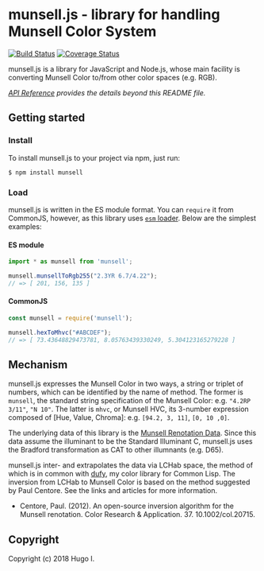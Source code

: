 # munsell.js - library for handling Munsell Color System

[![Build Status](https://api.travis-ci.org/privet-kitty/munsell.js.svg?branch=master)](https://travis-ci.org/privet-kitty/munsell.js)
[![Coverage Status](https://coveralls.io/repos/github/privet-kitty/munsell.js/badge.svg?branch=master)](https://coveralls.io/github/privet-kitty/munsell.js?branch=master)

munsell.js is a library for JavaScript and Node.js, whose main facility is converting Munsell Color to/from other color spaces (e.g. RGB).

_[API Reference](https://privet-kitty.github.io/munsell.js/) provides the details beyond this README file._

## Getting started
### Install
To install munsell.js to your project via npm, just run:

```
$ npm install munsell
```

### Load
munsell.js is written in the ES module format. You can `require` it from CommonJS, however, as this library uses [`esm` loader](https://www.npmjs.com/package/esm). Below are the simplest examples:

#### ES module
```javascript
import * as munsell from 'munsell';

munsell.munsellToRgb255("2.3YR 6.7/4.22");
// => [ 201, 156, 135 ]
```

#### CommonJS
```javascript
const munsell = require('munsell');

munsell.hexToMhvc("#ABCDEF");
// => [ 73.43648829473781, 8.05763439330249, 5.304123165279228 ]
```

## Mechanism
munsell.js expresses the Munsell Color in two ways, a string or triplet of numbers, which can be identified by the name of method. The former is `munsell`, the standard string specification of the Munsell Color: e.g. `"4.2RP 3/11"`, `"N 10"`. The latter is `mhvc`, or Munsell HVC, its 3-number expression composed of [Hue, Value, Chroma]: e.g. `[94.2, 3, 11]`, `[0, 10 ,0]`.

The underlying data of this library is the [Munsell Renotation Data](https://www.rit.edu/cos/colorscience/rc_munsell_renotation.php). Since this data assume the illuminant to be the Standard Illuminant C, munsell.js uses the Bradford transformation as CAT to other illumnants (e.g. D65).

munsell.js inter- and extrapolates the data via LCHab space, the method of which is in common with [dufy](https://github.com/privet-kitty/dufy), my color library for Common Lisp. The inversion from LCHab to Munsell Color is based on the method suggested by Paul Centore. See the links and articles for more information.

- Centore, Paul. (2012). An open-source inversion algorithm for the Munsell renotation. Color Research & Application. 37. 10.1002/col.20715. 

## Copyright
Copyright (c) 2018 Hugo I.
